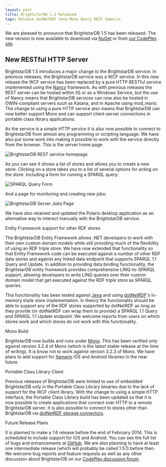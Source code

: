 ```yaml
---
layout: post
title: BrightstarDB 1.5 Released
tags: Release dotNetRDF Jena Mono Nancy REST Xamarin
---
```


We are pleased to announce that BrightstarDB 1.5 has been released. The new version is now available to download via [NuGet](https://www.nuget.org/packages/brightstardb) or from [our CodePlex site](https://brightstardb.codeplex.com/).

New RESTful HTTP Server
-----------------------

BrightstarDB 1.5 introduces a major change to the BrightstarDB service. In previous releases, the BrightstarDB service was a WCF service. In this new release the WCF service has been replaced by a pure HTTP RESTful service implemented using the [Nancy](http://nancyfx.org/) framework. As with previous releases the REST server can be hosted within IIS or as a Windows Service, but the use of Nancy means that BrightstarDB services can now also be hosted in OWIN-compliant servers such as Katana, and in Apache using mod_mono. The change to using a pure HTTP service also means that BrightstarDB can now better support Mono and can support client-server connections in portable class library applications.

As the service is a simple HTTP service it is also now possible to connect to BrightstarDB from almost any programming or scripting language. We have also put some work into making it possible to work with the service directly from the browser. This is the server home page:

![BrightstarDB REST service homepage]({{site.url}}/assets/bs_rest_homepage.png)

As you can see it shows a list of stores and allows you to create a new store. Clicking on a store takes you to a list of several options for acting on the store. Including a form for running a SPARQL query:

![SPARQL Query Form]({{site.url}}/assets/bs_rest_sparql.png)

And a page for monitoring and creating new jobs:

![BrightstarDB Server Jobs Page]({{site.url}}/assets/bs_rest_jobspage.png)

We have also retained and updated the Polaris desktop application as an alternative way to interact manually with the BrightstarDB service.

Entity Framework support for other RDF stores

The BrightstarDB Entity Framework allows .NET developers to work with their own custom domain models while still providing much of the flexibility of using an RDF triple store. We have now extended that functionality so that Entity Framework code can be executed against a number of other RDF data stores and against any linked data endpoint that supports SPARQL 1.1 Query and Update. In addition to providing data binding functionality, the BrightstarDB entity framework provides comprehensive LINQ-to-SPARQL support, allowing developers to write LINQ queries over their custom domain model that get executed against the RDF triple store as SPARQL queries.

This functionality has been tested against [Jena](http://jena.apache.org/) and using [dotNetRDF](http://dotnetrdf.org/)'s in-memory triple store implementation. In theory the functionality should be able to support any of the RDF stores supported by dotNetRDF as long as they provide (or dotNetRDF can wrap them to provide) a SPARQL 1.1 Query and SPARQL 1.1 Update endpoint. We welcome reports from users on which stores work and which stores do not work with this functionality.

Mono Build

BrightstarDB now builds and runs under [Mono](http://www.mono-project.com/). This has been verified only against version 3.2.4 of Mono (which is the latest stable release at the time of writing). It is know not to work against version 3.2.3 of Mono. We have plans to add support for [Xamarin](http://xamarin.com/) iOS and Android libraries in the near future.

Portable Class Library Client

Previous releases of BrightstarDB were limited to use of embedded BrightstarDB only in the Portable Class Library binaries due to the lack of support for the WCF client library. With the change to using a simple HTTP interface, the Portable Class Library build has been updated so that it is now possible to create applications that connect over HTTP to a remote BrightstarDB server. It is also possible to connect to stores other than BrightstarDB via [dotNetRDF storage connectors](https://bitbucket.org/dotnetrdf/dotnetrdf/wiki/UserGuide/Configuration/Storage%20Providers).

Future Release Plans

It is planned to make a 1.6 release before the end of February 2014. This is scheduled to include support for iOS and Android. You can see the full list of bugs and enhancements at [GitHub](https://github.com/BrightstarDB/BrightstarDB/issues). We are also planning to have at least one intermediate release (which will probably be called 1.5.1) before then. We welcome bug reports and feature requests as well as any other discussion about BrightstarDB on our [CodePlex discussion forum](https://brightstardb.codeplex.com/discussions).